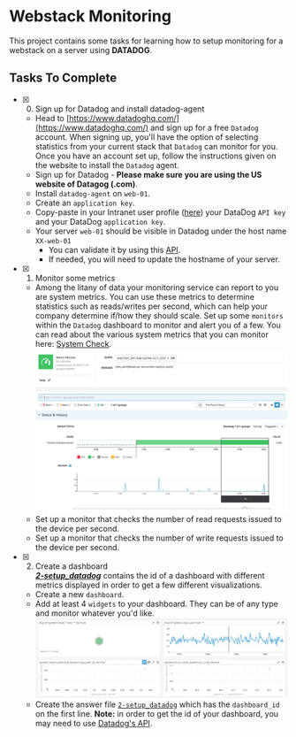 # Webstack Monitoring

This project contains some tasks for learning how to setup monitoring for a webstack on a server using **DATADOG**.

## Tasks To Complete

+ [x] 0. Sign up for Datadog and install datadog-agent
  + Head to [https://www.datadoghq.com/](https://www.datadoghq.com/) and sign up for a free `Datadog` account. When signing up, you'll have the option of selecting statistics from your current stack that `Datadog` can monitor for you. Once you have an account set up, follow the instructions given on the website to install the `Datadog` agent.
  + Sign up for Datadog - **Please make sure you are using the US website of Datagog (.com)**.
  + Install `datadog-agent` on `web-01`.
  + Create an `application key`.
  + Copy-paste in your Intranet user profile ([here](https://alx-intranet.hbtn.io/users/my_profile)) your DataDog `API key` and your DataDog `application key`.
  + Your server `web-01` should be visible in Datadog under the host name `XX-web-01`
    + You can validate it by using this [API](https://docs.datadoghq.com/api/latest/hosts/).
    + If needed, you will need to update the hostname of your server.

+ [x] 1. Monitor some metrics
  + Among the litany of data your monitoring service can report to you are system metrics. You can use these metrics to determine statistics such as reads/writes per second, which can help your company determine if/how they should scale. Set up some `monitors` within the `Datadog` dashboard to monitor and alert you of a few. You can read about the various system metrics that you can monitor here: [System Check](https://docs.datadoghq.com/integrations/system/).
  ![A monitor form on DataDog](Task_1.png)
  + Set up a monitor that checks the number of read requests issued to the device per second.
  + Set up a monitor that checks the number of write requests issued to the device per second.

+ [x] 2. Create a dashboard<br/>_**[2-setup_datadog](2-setup_datadog)**_ contains the id of a dashboard with different metrics displayed in order to get a few different visualizations.
  + Create a new `dashboard`.
  + Add at least 4 `widgets` to your dashboard. They can be of any type and monitor whatever you'd like.
  ![A dashboard on DataDog](Task_2.png)
  + Create the answer file [`2-setup_datadog`](2-setup_datadog) which has the `dashboard_id` on the first line. **Note:** in order to get the id of your dashboard, you may need to use [Datadog's API](https://docs.datadoghq.com/api/latest/dashboards/#get-all-dashboards).
